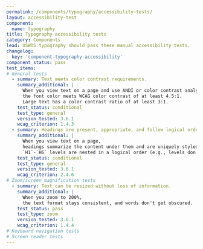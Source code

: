 ```yaml
---
permalink: /components/typography/accessibility-tests/
layout: accessibility-test
component:
  name: typography
title: Typography accessibility tests
category: Components
lead: USWDS typography should pass these manual accessibility tests.
changelog:
  key: 'component-typography-accessibility'
component_status: pass
test_items:
# General tests
  - summary: Text meets color contrast requirements.
    summary_additional: |
      When you view text on a page and use ANDI or color contrast analyzer to look at the hex colors,
      the font color meets WCAG color contrast of at least 4.5:1.
      Large text has a color contrast ratio of at least 3:1.
    test_status: conditional
    test_type: general
    version_tested: 3.6.1
    wcag_criterion: 1.4.3
  - summary: Headings are present, appropriate, and follow logical order.
    summary_additional: |
      When you view text on a page,
      headings summarize the content under them and are uniquely styled.
      `H1`-`H6` levels are nested in a logical order (e.g., levels don't get skipped).
    test_status: conditional
    test_type: general
    version_tested: 3.6.1
    wcag_criterion: 2.4.6
# Zoom/screen magnification tests
  - summary: Text can be resized without loss of information.
    summary_additional: |
      When you zoom to 200%,
      the text format stays consistent, and words don't get obscured.
    test_status: pass
    test_type: zoom
    version_tested: 3.6.1
    wcag_criterion: 1.4.4
# Keyboard navigation tests
# Screen reader tests
---
```


